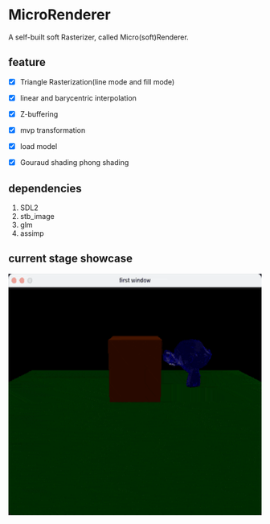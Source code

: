 # MicroRenderer

A self-built soft Rasterizer, called Micro(soft)Renderer.

## feature
- [x] Triangle Rasterization(line mode and fill mode)
- [x] linear and barycentric interpolation
- [x] Z-buffering
- [x] mvp transformation
- [x] load model
- [x] Gouraud shading phong shading


## dependencies
1. SDL2
2. stb_image
3. glm
4. assimp

## current stage showcase
<img alt="line rasterization" height="480" src="./images/phong_shading.gif" width="640"/>


